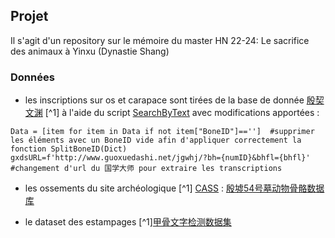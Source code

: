 ## Projet
Il s'agit d'un repository sur le mémoire du master HN 22-24: Le sacrifice des animaux à Yinxu (Dynastie Shang)

### Données
- les inscriptions sur os et carapace sont tirées de la base de donnée [殷契文渊](http://jgw.aynu.edu.cn/ajaxpage/home2.0/index.html)
 [^1] à l'aide du script [SearchByText](https://github.com/zhituaner/YinQiWenYuan) avec modifications apportées :
 ```
 Data = [item for item in Data if not item["BoneID"]=='']  #supprimer les éléments avec un BoneID vide afin d'appliquer correctement la fonction SplitBoneID(Dict)
 gxdsURL=f'http://www.guoxuedashi.net/jgwhj/?bh={numID}&bhfl={bhfl}'  #changement d'url du 国学大师 pour extraire les transcriptions
 ```

- les ossements du site archéologique
[^1] [CASS](http://kaogu.cssn.cn/zwb/xszl/kgsjk/) : [殷墟54号墓动物骨骼数据库](http://kaogu.cssn.cn/zwb/xszl/kgsjk/dwkgzlk/200904/t20090429_3915550.shtml)

- le dataset des estampages
[^1][甲骨文字检测数据集](http://jgw.aynu.edu.cn/DownPage)
